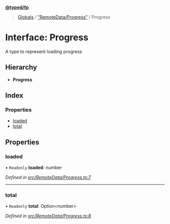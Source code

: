 **[@typed/fp](../README.md)**

> [Globals](../globals.md) / ["RemoteData/Progress"](../modules/_remotedata_progress_.md) / Progress

# Interface: Progress

A type to represent loading progress

## Hierarchy

* **Progress**

## Index

### Properties

* [loaded](_remotedata_progress_.progress.md#loaded)
* [total](_remotedata_progress_.progress.md#total)

## Properties

### loaded

• `Readonly` **loaded**: number

*Defined in [src/RemoteData/Progress.ts:7](https://github.com/TylorS/typed-fp/blob/6ccb290/src/RemoteData/Progress.ts#L7)*

___

### total

• `Readonly` **total**: Option\<number>

*Defined in [src/RemoteData/Progress.ts:8](https://github.com/TylorS/typed-fp/blob/6ccb290/src/RemoteData/Progress.ts#L8)*
